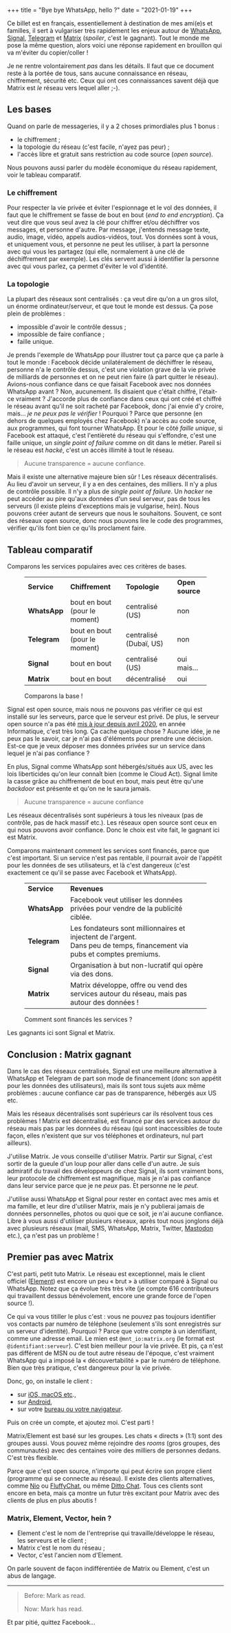 +++
title = "Bye bye WhatsApp, hello ?"
date = "2021-01-19"
+++

Ce billet est en français, essentiellement à destination de mes ami(e)s
et familles, il sert à vulgariser très rapidement les enjeux autour de
[WhatsApp](https://www.whatsapp.com/),
[Signal](https://www.signal.org/fr/), [Telegram](https://telegram.org/)
et [Matrix](https://element.io/) (*spoiler*, c'est le gagnant). Tout le
monde me pose la même question, alors voici une réponse rapidement en
brouillon qui va m'éviter du copier/coller !

Je ne rentre volontairement *pas* dans les détails. Il faut que ce
document reste à la portée de tous, sans aucune connaissance en réseau,
chiffrement, sécurité etc. Ceux qui ont ces connaissances savent déjà
que Matrix est *le* réseau vers lequel aller ;-).

## Les bases

Quand on parle de messageries, il y a 2 choses primordiales plus 1 bonus
:

- le chiffrement ;
- la topologie du réseau (c'est facile, n'ayez pas peur) ;
- l'accès libre et gratuit sans restriction au code source (*open
  source*).

Nous pouvons aussi parler du modèle économique du réseau rapidement,
voir le tableau comparatif.

### Le chiffrement

Pour respecter la vie privée et éviter l'espionnage et le vol des
données, il faut que le chiffrement se fasse de bout en bout (*end to
end encryption*). Ça veut dire que vous seul avez la clé pour chiffrer
et/ou déchiffrer vos messages, et personne d'autre. Par message,
j'entends message texte, audio, image, vidéo, appels audios-vidéos,
tout. Vos données sont à vous, et uniquement vous, et personne ne peut
les utiliser, à part la personne avec qui vous les partagez (qui elle,
normalement à une clé de déchiffrement par exemple). Les clés servent
aussi à identifier la personne avec qui vous parlez, ça permet d'éviter
le vol d'identité.

### La topologie

La plupart des réseaux sont centralisés : ça veut dire qu'on a un gros
silot, un énorme ordinateur/serveur, et que tout le monde est dessus. Ça
pose plein de problèmes :

- impossible d'avoir le contrôle dessus ;
- impossible de faire confiance ;
- faille unique.

Je prends l'exemple de WhatsApp pour illustrer tout ça parce que ça
parle à tout le monde : Facebook décide unilatéralement de déchiffrer le
réseau, personne n'a le contrôle dessus, c'est une violation grave de la
vie privée de milliards de personnes et on ne peut rien faire (à part
quitter le réseau). Avions-nous confiance dans ce que faisait Facebook
avec nos données WhatsApp avant ? Non, aucunement. Ils disaient que
c'était chiffré, l'était-ce vraiment ? J'accorde plus de confiance dans
ceux qui ont créé et chiffré le réseau avant qu'il ne soit racheté par
Facebook, donc j'ai envie d'y croire, mais… *je ne peux pas le vérifier*
! Pourquoi ? Parce que personne (en dehors de quelques employés chez
Facebook) n'a accès au code source, aux programmes, qui font tourner
WhatsApp. Et pour le côté *faille unique*, si Facebook est attaqué,
c'est l'entièreté du réseau qui s'effondre, c'est une faille unique, un
*single point of failure* comme on dit dans le métier. Pareil si le
réseau est *hacké*, c'est un accès illimité à tout le réseau.

> Aucune transparence = aucune confiance.

Mais il existe une alternative majeure bien sûr ! Les réseaux
décentralisés. Au lieu d'avoir un serveur, il y a en des centaines, des
milliers. Il n'y a plus de contrôle possible. Il n'y a plus de *single
point of failure*. Un *hacker* ne peut accéder au pire qu'aux données
d'un seul serveur, pas de tous les serveurs (il existe pleins
d'exceptions mais je vulgarise, hein). Nous pouvons créer autant de
serveurs que nous le souhaitons. Souvent, ce sont des réseaux open
source, donc nous pouvons lire le code des programmes, vérifier qu'ils
font bien ce qu'ils proclament faire.

## Tableau comparatif

Comparons les services populaires avec ces critères de bases.

<figure>

<table><tbody><tr><td><strong>Service</strong></td><td><strong>Chiffrement</strong></td><td><strong>Topologie</strong></td><td><strong>Open source</strong></td></tr><tr><td><strong>WhatsApp</strong></td><td>bout en bout (pour le moment)</td><td>centralisé (US)</td><td>non</td></tr><tr><td><strong>Telegram</strong></td><td>bout en bout (pour le moment)</td><td>centralisé (Dubaï, US)</td><td>non</td></tr><tr><td><strong>Signal</strong></td><td>bout en bout</td><td>centralisé (US)</td><td>oui mais…</td></tr><tr><td><strong>Matrix</strong></td><td>bout en bout</td><td>décentralisé</td><td>oui</td></tr></tbody></table>

<figcaption>

Comparons la base !

</figcaption>

</figure>

Signal est open source, mais nous ne pouvons pas vérifier ce qui est
installé sur les serveurs, parce que le serveur est privé. De plus, le
serveur open source n'a pas été [mis à jour depuis avril
2020](https://github.com/signalapp/Signal-Server), en année
Informatique, c'est très long. Ça cache quelque chose ? Aucune idée, je
ne peux pas le savoir, car je n'ai pas d'éléments pour prendre une
décision. Est-ce que je veux déposer mes données privées sur un service
dans lequel je n'ai pas confiance ?

En plus, Signal comme WhatsApp sont hébergés/situés aux US, avec les
lois liberticides qu'on leur connaît bien (comme le Cloud Act). Signal
limite la casse grâce au chiffrement de bout en bout, mais peut être
qu'une *backdoor* est présente et qu'on ne le saura jamais.

> Aucune transparence = aucune confiance

Les réseaux décentralisés sont supérieurs à tous les niveaux (pas de
contrôle, pas de hack massif etc.). Les réseaux open source sont ceux en
qui nous pouvons avoir confiance. Donc le choix est vite fait, le
gagnant ici est Matrix.

Comparons maintenant comment les services sont financés, parce que c'est
important. Si un service n'est pas rentable, il pourrait avoir de
l'appétit pour les données de ses utilisateurs, et là c'est dangereux
(c'est exactement ce qu'il se passe avec Facebook et WhatsApp).

<figure>

<table><tbody><tr><td><strong>Service</strong></td><td><strong>Revenues</strong></td></tr><tr><td><strong>WhatsApp</strong></td><td>Facebook veut utiliser les données privées pour vendre de la publicité ciblée.</td></tr><tr><td><strong>Telegram</strong></td><td>Les fondateurs sont millionnaires et injectent de l'argent.<br>Dans peu de temps, financement via pubs et comptes premiums.</td></tr><tr><td><strong>Signal</strong></td><td>Organisation à but non-lucratif qui opère via des dons.</td></tr><tr><td><strong>Matrix</strong></td><td>Matrix développe, offre ou vend des services autour du réseau, mais pas autour des données !</td></tr></tbody></table>

<figcaption>

Comment sont financés les services ?

</figcaption>

</figure>

Les gagnants ici sont Signal et Matrix.

## Conclusion : Matrix gagnant

Dans le cas des réseaux centralisés, Signal est une meilleure
alternative à WhatsApp et Telegram de part son mode de financement (donc
son appétit pour les données des utilisateurs), mais ils sont tous
sujets aux même problèmes : aucune confiance car pas de transparence,
hébergés aux US etc.

Mais les réseaux décentralisés sont supérieurs car ils résolvent tous
ces problèmes ! Matrix est décentralisé, est financé par des services
autour du réseau mais pas par les données du réseau (qui sont
inaccessibles de toute façon, elles n'existent que sur vos téléphones et
ordinateurs, nul part ailleurs).

J'utilise Matrix. Je vous conseille d'utiliser Matrix. Partir sur
Signal, c'est sortir de la gueule d'un loup pour aller dans celle d'un
autre. Je suis admiratif du travail des développeurs de chez Signal, ils
sont vraiment bons, leur protocole de chiffrement est magnifique, mais
je n'ai pas confiance dans leur service parce que je ne *peux* pas. Et
personne ne le *peut*.

J'utilise aussi WhatsApp et Signal pour rester en contact avec mes amis
et ma famille, et leur dire d'utiliser Matrix, mais je n'y publierai
jamais de données personnelles, photos ou quoi que ce soit, je n'ai
aucune confiance. Libre à vous aussi d'utiliser plusieurs réseaux, après
tout nous jonglons déjà avec plusieurs réseaux (mail, SMS, WhatsApp,
Matrix, Twitter, [Mastodon](https://mastodon.social/about) etc.), ça
n'est pas un problème !

## Premier pas avec Matrix

C'est parti, petit tuto Matrix. Le réseau est exceptionnel, mais le
client officiel ([Element](https://element.io/)) est encore un peu «
brut » à utiliser comparé à Signal ou WhatsApp. Notez que ça évolue très
très vite (je compte 616 contributeurs qui travaillent dessus
bénévolement, encore une grande force de l'open source !).

Ce qui va vous titiller le plus c'est : vous ne pouvez pas toujours
identifier vos contacts par numéro de téléphone (seulement s'ils sont
enregistrés sur un serveur d'identité). Pourquoi ? Parce que votre
compte à un identifiant, comme une adresse email. Le mien est
`@mnt_io:matrix.org` (le format est `@identifiant:serveur`). C'est bien
meilleur pour la vie privée. Et pis, ça n'est pas différent de MSN ou de
tout autre réseau de l'époque, c'est vraiment WhatsApp qui a imposé la «
découvertabilité » par le numéro de téléphone. Bien que très pratique,
c'est dangereux pour la vie privée.

Donc, go, on installe le client :

- sur [iOS, macOS
  etc](https://apps.apple.com/us/app/element-messenger/id1083446067).,
- sur
  [Android](https://play.google.com/store/apps/details?id=im.vector.app&hl=en_US&gl=US),
- sur votre [bureau ou votre
  navigateur](https://element.io/get-started).

Puis on crée un compte, et ajoutez moi. C'est parti !

Matrix/Element est basé sur les groupes. Les chats « directs » (1:1)
sont des groupes aussi. Vous pouvez même rejoindre des *rooms* (gros
groupes, des communautés) avec des centaines voire des milliers de
personnes dedans. C'est très flexible.

Parce que c'est open source, n'importe qui peut écrire son propre client
(programme qui se connecte au réseau). Il existe des clients
alternatives, comme [Nio](https://nio.chat/) ou
[FluffyChat](https://fluffychat.im/en/), ou même [Ditto
Chat](https://matrix.org/docs/projects/client/ditto-chat). Tous ces
clients sont encore en beta, mais ça montre un futur très excitant pour
Matrix avec des clients de plus en plus aboutis !

### Matrix, Element, Vector, hein ?

- Element c'est le nom de l'entreprise qui travaille/développe le
  réseau, les serveurs et le client ;
- Matrix c'est le nom du réseau ;
- Vector, c'est l'ancien nom d'Element.

On parle souvent de façon indifférentiée de Matrix ou Element, c'est un
abus de langage.

------------------------------------------------------------------------

> Before: Mark as read.
>
> Now: Mark has read.

Et par pitié, quittez Facebook…
